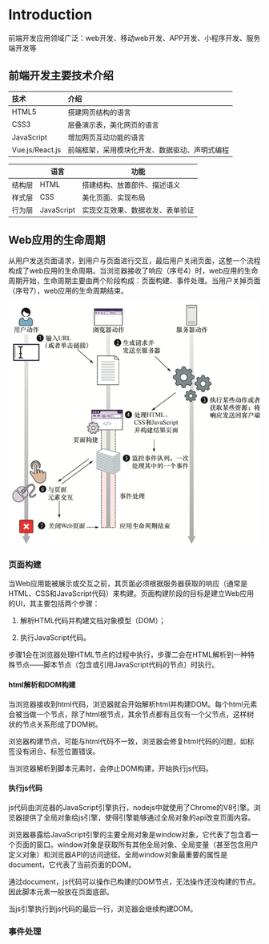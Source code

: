 # Introduction

前端开发应用领域广泛：web开发、移动web开发、APP开发、小程序开发、服务端开发等

## 前端开发主要技术介绍

| 技术 | 介绍 |
| :--- | :--- |
| HTML5 | 搭建网页结构的语言 |
| CSS3 | 层叠演示表，美化网页的语言 |
| JavaScript | 增加网页互动功能的语言 |
| Vue.js/React.js | 前端框架，采用模块化开发、数据驱动、声明式编程 |

|        | 语言       | 功能                             |
| ------ | ---------- | -------------------------------- |
| 结构层 | HTML       | 搭建结构、放置部件、描述语义     |
| 样式层 | CSS        | 美化页面、实现布局               |
| 行为层 | JavaScript | 实现交互效果、数据收发、表单验证 |

## Web应用的生命周期

从用户发送页面请求，到用户与页面进行交互，最后用户关闭页面，这整一个流程构成了web应用的生命周期。当浏览器接收了响应（序号4）时，web应用的生命周期开始，生命周期主要由两个阶段构成：页面构建、事件处理。当用户关掉页面（序号7），web应用的生命周期结束。

![](images/web_circle.png)

### 页面构建

当Web应用能被展示或交互之前，其页面必须根据服务器获取的响应（通常是HTML、CSS和JavaScript代码）来构建。页面构建阶段的目标是建立Web应用的UI，其主要包括两个步骤：

1. 解析HTML代码并构建文档对象模型（DOM）；

2. 执行JavaScript代码。

步骤1会在浏览器处理HTML节点的过程中执行，步骤二会在HTML解析到一种特殊节点——脚本节点（包含或引用JavaScript代码的节点）时执行。

#### html解析和DOM构建

当浏览器接收到html代码，浏览器就会开始解析html并构建DOM。每个html元素会被当做一个节点，除了html根节点，其余节点都有且仅有一个父节点，这样树状的节点关系形成了DOM树。

浏览器构建节点，可能与html代码不一致，浏览器会修复html代码的问题，如标签没有闭合、标签位置错误。

当浏览器解析到脚本元素时，会停止DOM构建，开始执行js代码。

#### 执行js代码

js代码由浏览器的JavaScript引擎执行，nodejs中就使用了Chrome的V8引擎。浏览器提供了全局对象给js引擎，使得引擎能够通过全局对象的api改变页面内容。

浏览器暴露给JavaScript引擎的主要全局对象是window对象，它代表了包含着一个页面的窗口。window对象是获取所有其他全局对象、全局变量（甚至包含用户定义对象）和浏览器API的访问途径。全局window对象最重要的属性是document，它代表了当前页面的DOM。

通过document，js代码可以操作已构建的DOM节点，无法操作还没构建的节点。因此脚本元素一般放在页面底部。

当js引擎执行到js代码的最后一行，浏览器会继续构建DOM。

### 事件处理
